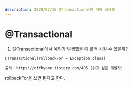 ```yaml
---
description: 2020/07/16 @Transactional에 대해 궁금증
---
```


# @Transactional

 1. @Transactional에서 예외가 발생했을 때 롤백 시킬 수 있을까?

```text
@Transactional(rollbackFor = Exception.class)

출처: https://offbyone.tistory.com/405 [쉬고 싶은 개발자]
```

rollbackFor을 쓰면 된다고 한다.



